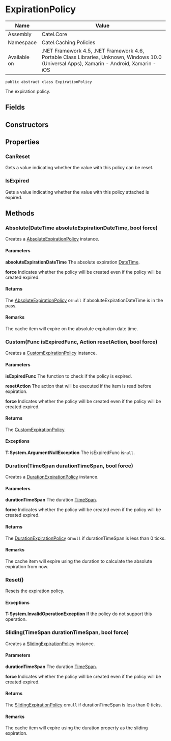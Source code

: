 

# ExpirationPolicy

Name|Value
---|---
Assembly|Catel.Core
Namespace|Catel.Caching.Policies
Available on|.NET Framework 4.5, .NET Framework 4.6, Portable Class Libraries, Unknown, Windows 10.0 (Universal Apps), Xamarin - Android, Xamarin - iOS

```
public abstract class ExpirationPolicy
```

The expiration policy.



## Fields

## Constructors

## Properties

### CanReset

Gets a value indicating whether the value with this policy can be reset.



### IsExpired

Gets a value indicating whether the value with this policy attached is expired.



## Methods

### Absolute(DateTime absoluteExpirationDateTime, bool force)

Creates a [AbsoluteExpirationPolicy](#) instance.

#### Parameters

**absoluteExpirationDateTime**
The absolute expiration [DateTime](#).

**force**
Indicates whether the policy will be created even if the policy will be created expired.

#### Returns

The [AbsoluteExpirationPolicy](#) or`null` if absoluteExpirationDateTime is in the pass.

#### Remarks

The cache item will expire on the absolute expiration date time.



### Custom(Func<bool> isExpiredFunc, Action resetAction, bool force)

Creates a [CustomExpirationPolicy](#) instance.

#### Parameters

**isExpiredFunc**
The function to check if the policy is expired.

**resetAction**
The action that will be executed if the item is read before expiration.

**force**
Indicates whether the policy will be created even if the policy will be created expired.

#### Returns

The [CustomExpirationPolicy](#).

#### Exceptions

**T:System.ArgumentNullException**
The isExpiredFunc is`null`.



### Duration(TimeSpan durationTimeSpan, bool force)

Creates a [DurationExpirationPolicy](#) instance.

#### Parameters

**durationTimeSpan**
The duration [TimeSpan](#).

**force**
Indicates whether the policy will be created even if the policy will be created expired.

#### Returns

The [DurationExpirationPolicy](#) or`null` if durationTimeSpan is less than 0 ticks.

#### Remarks

The cache item will expire using the duration to calculate the absolute expiration from now.



### Reset()

Resets the expiration policy.

#### Exceptions

**T:System.InvalidOperationException**
If the policy do not support this operation.



### Sliding(TimeSpan durationTimeSpan, bool force)

Creates a [SlidingExpirationPolicy](#) instance.

#### Parameters

**durationTimeSpan**
The duration [TimeSpan](#).

**force**
Indicates whether the policy will be created even if the policy will be created expired.

#### Returns

The [SlidingExpirationPolicy](#) or`null` if durationTimeSpan is less than 0 ticks.

#### Remarks

The cache item will expire using the duration property as the sliding expiration.



